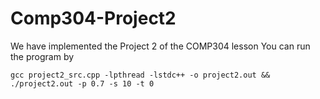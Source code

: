 # Comp304-Project2
We have implemented the Project 2 of the COMP304 lesson
You can run the program by 

```
gcc project2_src.cpp -lpthread -lstdc++ -o project2.out && ./project2.out -p 0.7 -s 10 -t 0
```
